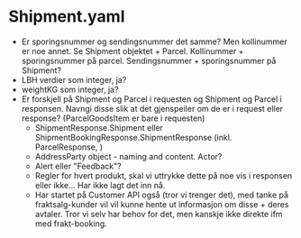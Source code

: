 # Shipment.yaml
- Er sporingsnummer og sendingsnummer det samme? Men kollinummer er noe annet. Se Shipment objektet + Parcel. Kollinummer + sporingsnummer på parcel. Sendingsnummer + sporingsnummer på Shipment?
- LBH verdier som integer, ja?
- weightKG som integer, ja?
- Er forskjell på Shipment og Parcel i requesten og Shipment og Parcel i responsen. Navngi disse slik at det gjenspeiler om de er i request eller response? (ParcelGoodsItem er bare i requesten)
  - ShipmentResponse.Shipment eller ShipmentBookingResponse.ShipmentResponse (inkl. ParcelResponse, )
  - AddressParty object - naming and content. Actor?
  - Alert eller "Feedback"? 
  - Regler for hvert produkt, skal vi uttrykke dette på noe vis i responsen eller ikke... Har ikke lagt det inn nå.
  - Har startet på Customer API også (tror vi trenger det), med tanke på fraktsalg-kunder vil vil kunne hente ut informasjon om disse + deres avtaler. Tror vi selv har behov for det, men kanskje ikke direkte ifm med frakt-booking.
